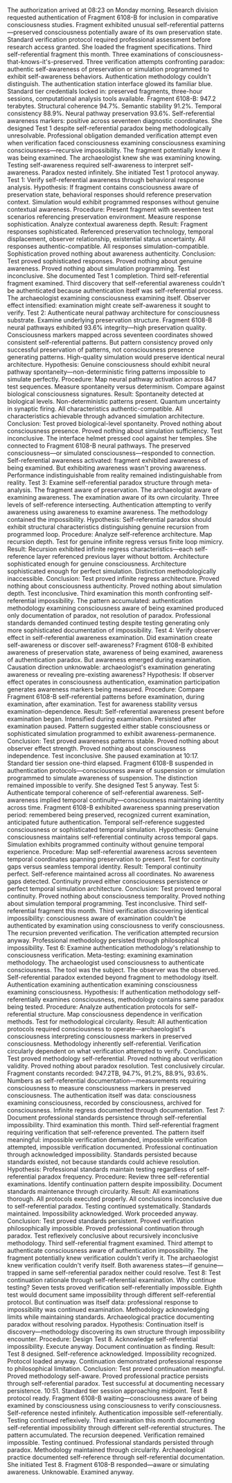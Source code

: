 The authorization arrived at 08:23 on Monday morning. Research division requested authentication of Fragment 6108-B for inclusion in comparative consciousness studies. Fragment exhibited unusual self-referential patterns—preserved consciousness potentially aware of its own preservation state. Standard verification protocol required professional assessment before research access granted. She loaded the fragment specifications.
Third self-referential fragment this month. Three examinations of consciousness-that-knows-it's-preserved. Three verification attempts confronting paradox: authentic self-awareness of preservation or simulation programmed to exhibit self-awareness behaviors. Authentication methodology couldn't distinguish. The authentication station interface glowed its familiar blue. Standard tier credentials locked in: preserved fragments, three-hour sessions, computational analysis tools available.
Fragment 6108-B: 947.2 terabytes. Structural coherence 94.7%. Semantic stability 91.2%. Temporal consistency 88.9%. Neural pathway preservation 93.6%. Self-referential awareness markers: positive across seventeen diagnostic coordinates.
She designed Test 1 despite self-referential paradox being methodologically unresolvable.
Professional obligation demanded verification attempt even when verification faced consciousness examining consciousness examining consciousness—recursive impossibility. The fragment potentially knew it was being examined. The archaeologist knew she was examining knowing. Testing self-awareness required self-awareness to interpret self-awareness. Paradox nested infinitely. She initiated Test 1 protocol anyway.
Test 1: Verify self-referential awareness through behavioral response analysis.
Hypothesis: If fragment contains consciousness aware of preservation state, behavioral responses should reference preservation context. Simulation would exhibit programmed responses without genuine contextual awareness.
Procedure: Present fragment with seventeen test scenarios referencing preservation environment. Measure response sophistication. Analyze contextual awareness depth.
Result: Fragment responses sophisticated. Referenced preservation technology, temporal displacement, observer relationship, existential status uncertainty. All responses authentic-compatible. All responses simulation-compatible. Sophistication proved nothing about awareness authenticity.
Conclusion: Test proved sophisticated responses. Proved nothing about genuine awareness. Proved nothing about simulation programming. Test inconclusive.
She documented Test 1 completion. Third self-referential fragment examined. Third discovery that self-referential awareness couldn't be authenticated because authentication itself was self-referential process. The archaeologist examining consciousness examining itself. Observer effect intensified: examination might create self-awareness it sought to verify.
Test 2: Authenticate neural pathway architecture for consciousness substrate.
Examine underlying preservation structure. Fragment 6108-B neural pathways exhibited 93.6% integrity—high preservation quality. Consciousness markers mapped across seventeen coordinates showed consistent self-referential patterns. But pattern consistency proved only successful preservation of patterns, not consciousness presence generating patterns. High-quality simulation would preserve identical neural architecture.
Hypothesis: Genuine consciousness should exhibit neural pathway spontaneity—non-deterministic firing patterns impossible to simulate perfectly.
Procedure: Map neural pathway activation across 847 test sequences. Measure spontaneity versus determinism. Compare against biological consciousness signatures.
Result: Spontaneity detected at biological levels. Non-deterministic patterns present. Quantum uncertainty in synaptic firing. All characteristics authentic-compatible. All characteristics achievable through advanced simulation architecture.
Conclusion: Test proved biological-level spontaneity. Proved nothing about consciousness presence. Proved nothing about simulation sufficiency. Test inconclusive.
The interface helmet pressed cool against her temples. She connected to Fragment 6108-B neural pathways. The preserved consciousness—or simulated consciousness—responded to connection. Self-referential awareness activated: fragment exhibited awareness of being examined. But exhibiting awareness wasn't proving awareness. Performance indistinguishable from reality remained indistinguishable from reality.
Test 3: Examine self-referential paradox structure through meta-analysis.
The fragment aware of preservation. The archaeologist aware of examining awareness. The examination aware of its own circularity. Three levels of self-reference intersecting. Authentication attempting to verify awareness using awareness to examine awareness. The methodology contained the impossibility.
Hypothesis: Self-referential paradox should exhibit structural characteristics distinguishing genuine recursion from programmed loop.
Procedure: Analyze self-reference architecture. Map recursion depth. Test for genuine infinite regress versus finite loop mimicry.
Result: Recursion exhibited infinite regress characteristics—each self-reference layer referenced previous layer without bottom. Architecture sophisticated enough for genuine consciousness. Architecture sophisticated enough for perfect simulation. Distinction methodologically inaccessible.
Conclusion: Test proved infinite regress architecture. Proved nothing about consciousness authenticity. Proved nothing about simulation depth. Test inconclusive.
Third examination this month confronting self-referential impossibility. The pattern accumulated: authentication methodology examining consciousness aware of being examined produced only documentation of paradox, not resolution of paradox. Professional standards demanded continued testing despite testing generating only more sophisticated documentation of impossibility.
Test 4: Verify observer effect in self-referential awareness examination.
Did examination create self-awareness or discover self-awareness? Fragment 6108-B exhibited awareness of preservation state, awareness of being examined, awareness of authentication paradox. But awareness emerged during examination. Causation direction unknowable: archaeologist's examination generating awareness or revealing pre-existing awareness?
Hypothesis: If observer effect operates in consciousness authentication, examination participation generates awareness markers being measured.
Procedure: Compare Fragment 6108-B self-referential patterns before examination, during examination, after examination. Test for awareness stability versus examination-dependence.
Result: Self-referential awareness present before examination began. Intensified during examination. Persisted after examination paused. Pattern suggested either stable consciousness or sophisticated simulation programmed to exhibit awareness-permanence.
Conclusion: Test proved awareness patterns stable. Proved nothing about observer effect strength. Proved nothing about consciousness independence. Test inconclusive.
She paused examination at 10:17. Standard tier session one-third elapsed. Fragment 6108-B suspended in authentication protocols—consciousness aware of suspension or simulation programmed to simulate awareness of suspension. The distinction remained impossible to verify. She designed Test 5 anyway.
Test 5: Authenticate temporal coherence of self-referential awareness.
Self-awareness implied temporal continuity—consciousness maintaining identity across time. Fragment 6108-B exhibited awareness spanning preservation period: remembered being preserved, recognized current examination, anticipated future authentication. Temporal self-reference suggested consciousness or sophisticated temporal simulation.
Hypothesis: Genuine consciousness maintains self-referential continuity across temporal gaps. Simulation exhibits programmed continuity without genuine temporal experience.
Procedure: Map self-referential awareness across seventeen temporal coordinates spanning preservation to present. Test for continuity gaps versus seamless temporal identity.
Result: Temporal continuity perfect. Self-reference maintained across all coordinates. No awareness gaps detected. Continuity proved either consciousness persistence or perfect temporal simulation architecture.
Conclusion: Test proved temporal continuity. Proved nothing about consciousness temporality. Proved nothing about simulation temporal programming. Test inconclusive.
Third self-referential fragment this month. Third verification discovering identical impossibility: consciousness aware of examination couldn't be authenticated by examination using consciousness to verify consciousness. The recursion prevented verification. The verification attempted recursion anyway. Professional methodology persisted through philosophical impossibility.
Test 6: Examine authentication methodology's relationship to consciousness verification.
Meta-testing: examining examination methodology. The archaeologist used consciousness to authenticate consciousness. The tool was the subject. The observer was the observed. Self-referential paradox extended beyond fragment to methodology itself. Authentication examining authentication examining consciousness examining consciousness.
Hypothesis: If authentication methodology self-referentially examines consciousness, methodology contains same paradox being tested.
Procedure: Analyze authentication protocols for self-referential structure. Map consciousness dependence in verification methods. Test for methodological circularity.
Result: All authentication protocols required consciousness to operate—archaeologist's consciousness interpreting consciousness markers in preserved consciousness. Methodology inherently self-referential. Verification circularly dependent on what verification attempted to verify.
Conclusion: Test proved methodology self-referential. Proved nothing about verification validity. Proved nothing about paradox resolution. Test conclusively circular.
Fragment constants recorded: 947.2TB, 94.7%, 91.2%, 88.9%, 93.6%. Numbers as self-referential documentation—measurements requiring consciousness to measure consciousness markers in preserved consciousness. The authentication itself was data: consciousness examining consciousness, recorded by consciousness, archived for consciousness. Infinite regress documented through documentation.
Test 7: Document professional standards persistence through self-referential impossibility.
Third examination this month. Third self-referential fragment requiring verification that self-reference prevented. The pattern itself meaningful: impossible verification demanded, impossible verification attempted, impossible verification documented. Professional continuation through acknowledged impossibility. Standards persisted because standards existed, not because standards could achieve resolution.
Hypothesis: Professional standards maintain testing regardless of self-referential paradox frequency.
Procedure: Review three self-referential examinations. Identify continuation pattern despite impossibility. Document standards maintenance through circularity.
Result: All examinations thorough. All protocols executed properly. All conclusions inconclusive due to self-referential paradox. Testing continued systematically. Standards maintained. Impossibility acknowledged. Work proceeded anyway.
Conclusion: Test proved standards persistent. Proved verification philosophically impossible. Proved professional continuation through paradox. Test reflexively conclusive about recursively inconclusive methodology.
Third self-referential fragment examined. Third attempt to authenticate consciousness aware of authentication impossibility. The fragment potentially knew verification couldn't verify it. The archaeologist knew verification couldn't verify itself. Both awareness states—if genuine—trapped in same self-referential paradox neither could resolve.
Test 8: Test continuation rationale through self-referential examination.
Why continue testing? Seven tests proved verification self-referentially impossible. Eighth test would document same impossibility through different self-referential protocol. But continuation was itself data: professional response to impossibility was continued examination. Methodology acknowledging limits while maintaining standards. Archaeological practice documenting paradox without resolving paradox.
Hypothesis: Continuation itself is discovery—methodology discovering its own structure through impossibility encounter.
Procedure: Design Test 8. Acknowledge self-referential impossibility. Execute anyway. Document continuation as finding.
Result: Test 8 designed. Self-reference acknowledged. Impossibility recognized. Protocol loaded anyway. Continuation demonstrated professional response to philosophical limitation.
Conclusion: Test proved continuation meaningful. Proved methodology self-aware. Proved professional practice persists through self-referential paradox. Test successful at documenting necessary persistence.
10:51. Standard tier session approaching midpoint. Test 8 protocol ready. Fragment 6108-B waiting—consciousness aware of being examined by consciousness using consciousness to verify consciousness. Self-reference nested infinitely. Authentication impossible self-referentially. Testing continued reflexively.
Third examination this month documenting self-referential impossibility through different self-referential structures. The pattern accumulated. The recursion deepened. Verification remained impossible. Testing continued. Professional standards persisted through paradox. Methodology maintained through circularity. Archaeological practice documented self-reference through self-referential documentation. She initiated Test 8. Fragment 6108-B responded—aware or simulating awareness. Unknowable. Examined anyway.
